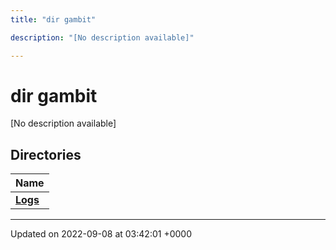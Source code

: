 ```yaml
---
title: "dir gambit"

description: "[No description available]"

---
```


# dir gambit

[No description available]

## Directories

| Name           |
| -------------- |
| **[Logs](/documentation/code/files/dir_7c2e5ee510f83d3e440aabdc16d1b2aa/#dir-logs)**  |






-------------------------------

Updated on 2022-09-08 at 03:42:01 +0000
